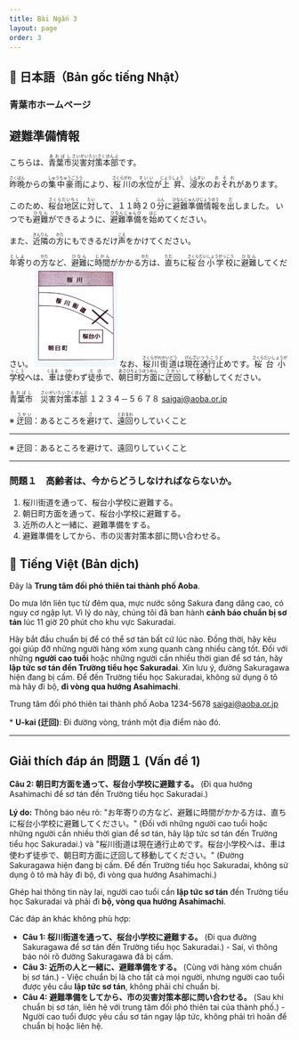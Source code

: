 ```yaml
---
title: Bài Ngắn 3
layout: page
order: 3
---
```


## 📖 日本語（Bản gốc tiếng Nhật）

### 青葉市ホームページ

## 避難準備情報

こちらは、<ruby>青葉市<rt>あおばし</rt></ruby><ruby>災害対策本部<rt>さいがいたいさくほんぶ</rt></ruby>です。

<ruby>昨晩<rt>さくばん</rt></ruby>からの<ruby>集中豪雨<rt>しゅうちゅうごうう</rt></ruby>により、<ruby>桜川<rt>さくらがわ</rt></ruby>の<ruby>水位<rt>すいい</rt></ruby>が<ruby>上昇<rt>じょうしょう</rt></ruby>、<ruby>浸水<rt>しんすい</rt></ruby>の<ruby>おそれ<rt>おそれ</rt></ruby>があります。

このため、<ruby>桜台地区<rt>さくらだいちく</rt></ruby>に<ruby>対<rt>たい</rt></ruby>して、１１<ruby>時<rt>じ</rt></ruby>２０<ruby>分<rt>ふん</rt></ruby>に<ruby>避難準備情報<rt>ひなんじゅんびじょうほう</rt></ruby>を<ruby>出<rt>だ</rt></ruby>しました。
いつでも<ruby>避難<rt>ひなん</rt></ruby>ができるように、<ruby>避難準備<rt>ひなんじゅんび</rt></ruby>を<ruby>始<rt>はじ</rt></ruby>めてください。

また、<ruby>近隣<rt>きんりん</rt></ruby>の<ruby>方<rt>かた</rt></ruby>にもできるだけ<ruby>声<rt>こえ</rt></ruby>をかけてください。

<ruby>年寄<rt>としよ</rt></ruby>りの<ruby>方<rt>かた</rt></ruby>など、<ruby>避難<rt>ひなん</rt></ruby>に<ruby>時間<rt>じかん</rt></ruby>がかかる<ruby>方<rt>かた</rt></ruby>は、<ruby>直<rt>ただ</rt></ruby>ちに<ruby>桜台小学校<rt>さくらだいしょうがっこう</rt></ruby>に<ruby>避難<rt>ひなん</rt></ruby>してください。
![alt text](./images/bai3.png)
なお、<ruby>桜川街道<rt>さくらがわかいどう</rt></ruby>は<ruby>現在<rt>げんざい</rt></ruby><ruby>通行止<rt>つうこうど</rt></ruby>めです。<ruby>桜台小学校<rt>さくらだいしょうがっこう</rt></ruby>へは、<ruby>車<rt>くるま</rt></ruby>は<ruby>使<rt>つか</rt></ruby>わず<ruby>徒歩<rt>とほ</rt></ruby>で、<ruby>朝日町<rt>あさひちょう</rt></ruby><ruby>方面<rt>ほうめん</rt></ruby>に<ruby>迂回<rt>うかい</rt></ruby>して<ruby>移動<rt>いどう</rt></ruby>してください。

<ruby>青葉市<rt>あおばし</rt></ruby>　<ruby>災害対策本部<rt>さいがいたいさくほんぶ</rt></ruby>
１２３４－５６７８
saigai@aoba.or.jp

※ <ruby>迂回<rt>うかい</rt></ruby>：あるところを<ruby>避<rt>さ</rt></ruby>けて、<ruby>遠回<rt>とおまわ</rt></ruby>りしていくこと

---

※ 迂回：あるところを避けて、遠回りしていくこと

---

### 問題１　高齢者は、今からどうしなければならないか。

1. 桜川街道を通って、桜台小学校に避難する。
2. 朝日町方面を通って、桜台小学校に避難する。
3. 近所の人と一緒に、避難準備をする。
4. 避難準備をしてから、市の災害対策本部に問い合わせる。

## 📘 Tiếng Việt (Bản dịch)

Đây là **Trung tâm đối phó thiên tai thành phố Aoba**.

Do mưa lớn liên tục từ đêm qua, mực nước sông Sakura đang dâng cao, có nguy cơ ngập lụt.
Vì lý do này, chúng tôi đã ban hành **cảnh báo chuẩn bị sơ tán** lúc 11 giờ 20 phút cho khu vực Sakuradai.

Hãy bắt đầu chuẩn bị để có thể sơ tán bất cứ lúc nào.
Đồng thời, hãy kêu gọi giúp đỡ những người hàng xóm xung quanh càng nhiều càng tốt.
Đối với những **người cao tuổi** hoặc những người cần nhiều thời gian để sơ tán, hãy **lập tức sơ tán đến Trường tiểu học Sakuradai**.
Xin lưu ý, đường Sakuragawa hiện đang bị cấm. Để đến Trường tiểu học Sakuradai, không sử dụng ô tô mà hãy đi bộ, **đi vòng qua hướng Asahimachi**.

Trung tâm đối phó thiên tai thành phố Aoba
1234-5678
saigai@aoba.or.jp

\* **U-kai (迂回)**: Đi đường vòng, tránh một địa điểm nào đó.

---

## Giải thích đáp án 問題１ (Vấn đề 1)

**Câu 2: 朝日町方面を通って、桜台小学校に避難する。** (Đi qua hướng Asahimachi để sơ tán đến Trường tiểu học Sakuradai.)

**Lý do:** Thông báo nêu rõ: "お年寄りの方など、避難に時間がかかる方は、直ちに桜台小学校に避難してください。" (Đối với những người cao tuổi hoặc những người cần nhiều thời gian để sơ tán, hãy lập tức sơ tán đến Trường tiểu học Sakuradai.) và "桜川街道は現在通行止めです。桜台小学校へは、車は使わず徒歩で、朝日町方面に迂回して移動してください。" (Đường Sakuragawa hiện đang bị cấm. Để đến Trường tiểu học Sakuradai, không sử dụng ô tô mà hãy đi bộ, đi vòng qua hướng Asahimachi.)

Ghép hai thông tin này lại, người cao tuổi cần **lập tức sơ tán** đến Trường tiểu học Sakuradai và phải đi **bộ, vòng qua hướng Asahimachi**.

Các đáp án khác không phù hợp:
* **Câu 1: 桜川街道を通って、桜台小学校に避難する。** (Đi qua đường Sakuragawa để sơ tán đến Trường tiểu học Sakuradai.) - Sai, vì thông báo nói rõ đường Sakuragawa đã bị cấm.
* **Câu 3: 近所の人と一緒に、避難準備をする。** (Cùng với hàng xóm chuẩn bị sơ tán.) - Việc chuẩn bị là cho tất cả mọi người, nhưng người cao tuổi được yêu cầu **lập tức sơ tán**, không phải chỉ chuẩn bị.
* **Câu 4: 避難準備をしてから、市の災害対策本部に問い合わせる。** (Sau khi chuẩn bị sơ tán, liên hệ với trung tâm đối phó thiên tai của thành phố.) - Người cao tuổi được yêu cầu sơ tán ngay lập tức, không phải trì hoãn để chuẩn bị hoặc liên hệ.